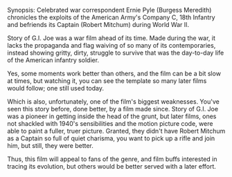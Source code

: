 Synopsis: Celebrated war correspondent Ernie Pyle (Burgess Meredith) chronicles the exploits of the American Army's Company C, 18th Infantry and befriends its Captain (Robert Mitchum) during World War II.

Story of G.I. Joe was a war film ahead of its time. Made during the war, it lacks the propaganda and flag waiving of so many of its contemporaries, instead showing gritty, dirty, struggle to survive that was the day-to-day life of the American infantry soldier. 

Yes, some moments work better than others, and the film can be a bit slow at times, but watching it, you can see the template so many later films would follow; one still used today. 

Which is also, unfortunately, one of the film's biggest weaknesses. You've seen this story before, done better, by a film made since. Story of G.I. Joe was a pioneer in getting inside the head of the grunt, but later films, ones not shackled with 1940's sensibilities and the motion picture code, were able to paint a fuller, truer picture. Granted, they didn't have Robert Mitchum as a Captain so full of quiet charisma, you want to pick up a rifle and join him, but still, they were better.

Thus, this film will appeal to fans of the genre, and film buffs interested in tracing its evolution, but others would be better served with a later effort.

